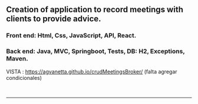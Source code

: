 ## Creation of application to record meetings with clients to provide advice.
### Front end: Html, Css, JavaScript, API, React.
### Back end: Java, MVC, Springboot, Tests, DB: H2, Exceptions, Maven.

VISTA : https://agvanetta.github.io/crudMeetingsBroker/ (falta agregar condicionales)

<br>
<hr></hr>
